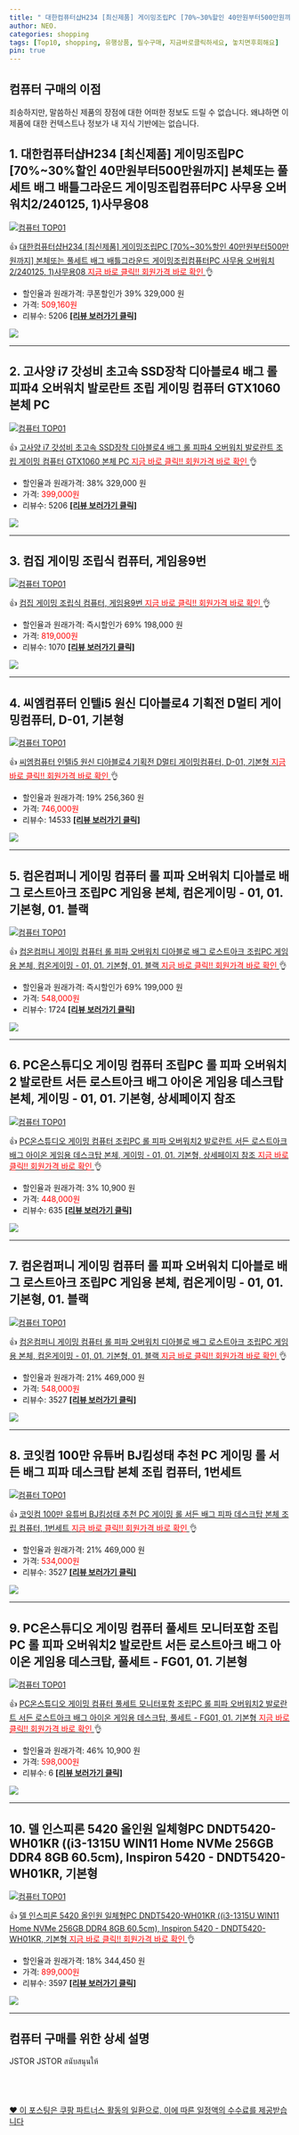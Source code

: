 ```yaml
---
title: " 대한컴퓨터샵H234 [최신제품] 게이밍조립PC [70%~30%할인 40만원부터500만원까지] 본체또는 풀세트 배그 배틀그라 가격 최저가 할인가 컴퓨터 최저가 추천 제품 비교"
author: NEO.
categories: shopping
tags: [Top10, shopping, 유행상품, 필수구매, 지금바로클릭하세요, 놓치면후회해요]
pin: true
---
```

## 컴퓨터 구매의 이점
죄송하지만, 말씀하신 제품의 장점에 대한 어떠한 정보도 드릴 수 없습니다. 왜냐하면 이 제품에 대한 컨텍스트나 정보가 내 지식 기반에는 없습니다.

   

## 1.  대한컴퓨터샵H234 [최신제품] 게이밍조립PC [70%~30%할인 40만원부터500만원까지] 본체또는 풀세트 배그 배틀그라운드 게이밍조립컴퓨터PC 사무용 오버워치2/240125, 1)사무용08 

[![컴퓨터 TOP01](https://thumbnail6.coupangcdn.com/thumbnails/remote/490x490ex/image/vendor_inventory/e6aa/e07e8505a882d2df9a7d08069576c65070d0a31d1229878619818764e37e.png)](https://link.coupang.com/re/AFFSDP?lptag=AF3617701&subid=GithubCoopas&pageKey=7855639247&traceid=V0-153&itemId=21425053663&vendorItemId=88481200739)


👍 [ 대한컴퓨터샵H234 [최신제품] 게이밍조립PC [70%~30%할인 40만원부터500만원까지] 본체또는 풀세트 배그 배틀그라운드 게이밍조립컴퓨터PC 사무용 오버워치2/240125, 1)사무용08  <font color=red> 지금 바로 클릭!! 회원가격 바로 확인 </font> ](https://link.coupang.com/re/AFFSDP?lptag=AF3617701&subid=GithubCoopas&pageKey=7855639247&traceid=V0-153&itemId=21425053663&vendorItemId=88481200739) 👌 


- 할인율과 원래가격: 쿠폰할인가 39%  329,000   원
- 가격: <span style='color:red'>509,160원</span>
- 리뷰수: 5206  [**[리뷰 보러가기 클릭]**](https://link.coupang.com/re/AFFSDP?lptag=AF3617701&subid=GithubCoopas&pageKey=7855639247&traceid=V0-153&itemId=21425053663&vendorItemId=88481200739)

[![](/discount_price.png)](https://link.coupang.com/re/AFFSDP?lptag=AF3617701&subid=GithubCoopas&pageKey=7855639247&traceid=V0-153&itemId=21425053663&vendorItemId=88481200739)

---


   

## 2.  고사양 i7 갓성비 초고속 SSD장착 디아블로4 배그 롤 피파4 오버워치 발로란트 조립 게이밍 컴퓨터 GTX1060 본체 PC 

[![컴퓨터 TOP01](https://thumbnail7.coupangcdn.com/thumbnails/remote/490x490ex/image/vendor_inventory/5038/7cdd88a8e9e58b4095b4c699963bef86bc5bc5d5b93bee66bca6dba461d6.jpg)](https://link.coupang.com/re/AFFSDP?lptag=AF3617701&subid=GithubCoopas&pageKey=7308223400&traceid=V0-153&itemId=18716919132&vendorItemId=88265013464)


👍 [ 고사양 i7 갓성비 초고속 SSD장착 디아블로4 배그 롤 피파4 오버워치 발로란트 조립 게이밍 컴퓨터 GTX1060 본체 PC  <font color=red> 지금 바로 클릭!! 회원가격 바로 확인 </font> ](https://link.coupang.com/re/AFFSDP?lptag=AF3617701&subid=GithubCoopas&pageKey=7308223400&traceid=V0-153&itemId=18716919132&vendorItemId=88265013464) 👌 


- 할인율과 원래가격: 38%  329,000   원
- 가격: <span style='color:red'>399,000원</span>
- 리뷰수: 5206  [**[리뷰 보러가기 클릭]**](https://link.coupang.com/re/AFFSDP?lptag=AF3617701&subid=GithubCoopas&pageKey=7308223400&traceid=V0-153&itemId=18716919132&vendorItemId=88265013464)

[![](/discount_price.png)](https://link.coupang.com/re/AFFSDP?lptag=AF3617701&subid=GithubCoopas&pageKey=7308223400&traceid=V0-153&itemId=18716919132&vendorItemId=88265013464)

---


   

## 3.  컴집 게이밍 조립식 컴퓨터, 게임용9번 

[![컴퓨터 TOP01](https://thumbnail7.coupangcdn.com/thumbnails/remote/490x490ex/image/vendor_inventory/9e4f/f354e6e5599c1f26f439edf81c21080fb6531fe056f6212f3119fcc313f7.jpg)](https://link.coupang.com/re/AFFSDP?lptag=AF3617701&subid=GithubCoopas&pageKey=6470469998&traceid=V0-153&itemId=14827560521&vendorItemId=86617408939)


👍 [ 컴집 게이밍 조립식 컴퓨터, 게임용9번  <font color=red> 지금 바로 클릭!! 회원가격 바로 확인 </font> ](https://link.coupang.com/re/AFFSDP?lptag=AF3617701&subid=GithubCoopas&pageKey=6470469998&traceid=V0-153&itemId=14827560521&vendorItemId=86617408939) 👌 


- 할인율과 원래가격: 즉시할인가 69%  198,000   원
- 가격: <span style='color:red'>819,000원</span>
- 리뷰수: 1070  [**[리뷰 보러가기 클릭]**](https://link.coupang.com/re/AFFSDP?lptag=AF3617701&subid=GithubCoopas&pageKey=6470469998&traceid=V0-153&itemId=14827560521&vendorItemId=86617408939)

[![](/discount_price.png)](https://link.coupang.com/re/AFFSDP?lptag=AF3617701&subid=GithubCoopas&pageKey=6470469998&traceid=V0-153&itemId=14827560521&vendorItemId=86617408939)

---


   

## 4.  씨엠컴퓨터 인텔i5 원신 디아블로4 기획전 D멀티 게이밍컴퓨터, D-01, 기본형 

[![컴퓨터 TOP01](https://thumbnail9.coupangcdn.com/thumbnails/remote/490x490ex/image/vendor_inventory/eeb9/d991496bc4e9362123fbec9476bbb7d8dab05000e8d21368937a49c956f6.jpg)](https://link.coupang.com/re/AFFSDP?lptag=AF3617701&subid=GithubCoopas&pageKey=7542770883&traceid=V0-153&itemId=19832557198&vendorItemId=87078835585)


👍 [ 씨엠컴퓨터 인텔i5 원신 디아블로4 기획전 D멀티 게이밍컴퓨터, D-01, 기본형  <font color=red> 지금 바로 클릭!! 회원가격 바로 확인 </font> ](https://link.coupang.com/re/AFFSDP?lptag=AF3617701&subid=GithubCoopas&pageKey=7542770883&traceid=V0-153&itemId=19832557198&vendorItemId=87078835585) 👌 


- 할인율과 원래가격: 19%  256,360   원
- 가격: <span style='color:red'>746,000원</span>
- 리뷰수: 14533  [**[리뷰 보러가기 클릭]**](https://link.coupang.com/re/AFFSDP?lptag=AF3617701&subid=GithubCoopas&pageKey=7542770883&traceid=V0-153&itemId=19832557198&vendorItemId=87078835585)

[![](/discount_price.png)](https://link.coupang.com/re/AFFSDP?lptag=AF3617701&subid=GithubCoopas&pageKey=7542770883&traceid=V0-153&itemId=19832557198&vendorItemId=87078835585)

---


   

## 5.  컴온컴퍼니 게이밍 컴퓨터 롤 피파 오버워치 디아블로 배그 로스트아크 조립PC 게임용 본체, 컴온게이밍 - 01, 01. 기본형, 01. 블랙 

[![컴퓨터 TOP01](https://thumbnail10.coupangcdn.com/thumbnails/remote/490x490ex/image/vendor_inventory/fd5e/678d36020822c48a805b002aaaf4c6bc3606ee0a49944568f85bc08aea78.png)](https://link.coupang.com/re/AFFSDP?lptag=AF3617701&subid=GithubCoopas&pageKey=7416053814&traceid=V0-153&itemId=18640134753&vendorItemId=87477568869)


👍 [ 컴온컴퍼니 게이밍 컴퓨터 롤 피파 오버워치 디아블로 배그 로스트아크 조립PC 게임용 본체, 컴온게이밍 - 01, 01. 기본형, 01. 블랙  <font color=red> 지금 바로 클릭!! 회원가격 바로 확인 </font> ](https://link.coupang.com/re/AFFSDP?lptag=AF3617701&subid=GithubCoopas&pageKey=7416053814&traceid=V0-153&itemId=18640134753&vendorItemId=87477568869) 👌 


- 할인율과 원래가격: 즉시할인가 69%  199,000   원
- 가격: <span style='color:red'>548,000원</span>
- 리뷰수: 1724  [**[리뷰 보러가기 클릭]**](https://link.coupang.com/re/AFFSDP?lptag=AF3617701&subid=GithubCoopas&pageKey=7416053814&traceid=V0-153&itemId=18640134753&vendorItemId=87477568869)

[![](/discount_price.png)](https://link.coupang.com/re/AFFSDP?lptag=AF3617701&subid=GithubCoopas&pageKey=7416053814&traceid=V0-153&itemId=18640134753&vendorItemId=87477568869)

---


   

## 6.  PC온스튜디오 게이밍 컴퓨터 조립PC 롤 피파 오버워치2 발로란트 서든 로스트아크 배그 아이온 게임용 데스크탑 본체, 게이밍 - 01, 01. 기본형, 상세페이지 참조 

[![컴퓨터 TOP01](https://thumbnail8.coupangcdn.com/thumbnails/remote/490x490ex/image/vendor_inventory/8eac/fce6bb01be86983424da78caea9e5bb49e0a6271662be282e9b08f55f579.png)](https://link.coupang.com/re/AFFSDP?lptag=AF3617701&subid=GithubCoopas&pageKey=7829394756&traceid=V0-153&itemId=21290016229&vendorItemId=85979200565)


👍 [ PC온스튜디오 게이밍 컴퓨터 조립PC 롤 피파 오버워치2 발로란트 서든 로스트아크 배그 아이온 게임용 데스크탑 본체, 게이밍 - 01, 01. 기본형, 상세페이지 참조  <font color=red> 지금 바로 클릭!! 회원가격 바로 확인 </font> ](https://link.coupang.com/re/AFFSDP?lptag=AF3617701&subid=GithubCoopas&pageKey=7829394756&traceid=V0-153&itemId=21290016229&vendorItemId=85979200565) 👌 


- 할인율과 원래가격: 3%  10,900   원
- 가격: <span style='color:red'>448,000원</span>
- 리뷰수: 635  [**[리뷰 보러가기 클릭]**](https://link.coupang.com/re/AFFSDP?lptag=AF3617701&subid=GithubCoopas&pageKey=7829394756&traceid=V0-153&itemId=21290016229&vendorItemId=85979200565)

[![](/discount_price.png)](https://link.coupang.com/re/AFFSDP?lptag=AF3617701&subid=GithubCoopas&pageKey=7829394756&traceid=V0-153&itemId=21290016229&vendorItemId=85979200565)

---


   

## 7.  컴온컴퍼니 게이밍 컴퓨터 롤 피파 오버워치 디아블로 배그 로스트아크 조립PC 게임용 본체, 컴온게이밍 - 01, 01. 기본형, 01. 블랙 

[![컴퓨터 TOP01](https://thumbnail10.coupangcdn.com/thumbnails/remote/490x490ex/image/vendor_inventory/fd5e/678d36020822c48a805b002aaaf4c6bc3606ee0a49944568f85bc08aea78.png)](https://link.coupang.com/re/AFFSDP?lptag=AF3617701&subid=GithubCoopas&pageKey=7416053814&traceid=V0-153&itemId=18640134753&vendorItemId=87477568869)


👍 [ 컴온컴퍼니 게이밍 컴퓨터 롤 피파 오버워치 디아블로 배그 로스트아크 조립PC 게임용 본체, 컴온게이밍 - 01, 01. 기본형, 01. 블랙  <font color=red> 지금 바로 클릭!! 회원가격 바로 확인 </font> ](https://link.coupang.com/re/AFFSDP?lptag=AF3617701&subid=GithubCoopas&pageKey=7416053814&traceid=V0-153&itemId=18640134753&vendorItemId=87477568869) 👌 


- 할인율과 원래가격: 21%  469,000   원
- 가격: <span style='color:red'>548,000원</span>
- 리뷰수: 3527  [**[리뷰 보러가기 클릭]**](https://link.coupang.com/re/AFFSDP?lptag=AF3617701&subid=GithubCoopas&pageKey=7416053814&traceid=V0-153&itemId=18640134753&vendorItemId=87477568869)

[![](/discount_price.png)](https://link.coupang.com/re/AFFSDP?lptag=AF3617701&subid=GithubCoopas&pageKey=7416053814&traceid=V0-153&itemId=18640134753&vendorItemId=87477568869)

---


   

## 8.  코잇컴 100만 유튜버 BJ킴성태 추천 PC 게이밍 롤 서든 배그 피파 데스크탑 본체 조립 컴퓨터, 1번세트 

[![컴퓨터 TOP01](https://thumbnail8.coupangcdn.com/thumbnails/remote/490x490ex/image/vendor_inventory/8af7/20818a36165f6067dcb55d75828b0ff16a8760c625450f7a4cb6f6106eb6.jpg)](https://link.coupang.com/re/AFFSDP?lptag=AF3617701&subid=GithubCoopas&pageKey=7837545277&traceid=V0-153&itemId=21327553594&vendorItemId=88386199642)


👍 [ 코잇컴 100만 유튜버 BJ킴성태 추천 PC 게이밍 롤 서든 배그 피파 데스크탑 본체 조립 컴퓨터, 1번세트  <font color=red> 지금 바로 클릭!! 회원가격 바로 확인 </font> ](https://link.coupang.com/re/AFFSDP?lptag=AF3617701&subid=GithubCoopas&pageKey=7837545277&traceid=V0-153&itemId=21327553594&vendorItemId=88386199642) 👌 


- 할인율과 원래가격: 21%  469,000   원
- 가격: <span style='color:red'>534,000원</span>
- 리뷰수: 3527  [**[리뷰 보러가기 클릭]**](https://link.coupang.com/re/AFFSDP?lptag=AF3617701&subid=GithubCoopas&pageKey=7837545277&traceid=V0-153&itemId=21327553594&vendorItemId=88386199642)

[![](/discount_price.png)](https://link.coupang.com/re/AFFSDP?lptag=AF3617701&subid=GithubCoopas&pageKey=7837545277&traceid=V0-153&itemId=21327553594&vendorItemId=88386199642)

---


   

## 9.  PC온스튜디오 게이밍 컴퓨터 풀세트 모니터포함 조립PC 롤 피파 오버워치2 발로란트 서든 로스트아크 배그 아이온 게임용 데스크탑, 풀세트 - FG01, 01. 기본형 

[![컴퓨터 TOP01](https://thumbnail9.coupangcdn.com/thumbnails/remote/490x490ex/image/vendor_inventory/40a1/5b091394eb6455e884c0f5fd035e21321fb87600fe4f34d439dbd3a2bc4b.png)](https://link.coupang.com/re/AFFSDP?lptag=AF3617701&subid=GithubCoopas&pageKey=7631167618&traceid=V0-153&itemId=20254072892&vendorItemId=86364284592)


👍 [ PC온스튜디오 게이밍 컴퓨터 풀세트 모니터포함 조립PC 롤 피파 오버워치2 발로란트 서든 로스트아크 배그 아이온 게임용 데스크탑, 풀세트 - FG01, 01. 기본형  <font color=red> 지금 바로 클릭!! 회원가격 바로 확인 </font> ](https://link.coupang.com/re/AFFSDP?lptag=AF3617701&subid=GithubCoopas&pageKey=7631167618&traceid=V0-153&itemId=20254072892&vendorItemId=86364284592) 👌 


- 할인율과 원래가격: 46%  10,900   원
- 가격: <span style='color:red'>598,000원</span>
- 리뷰수: 6  [**[리뷰 보러가기 클릭]**](https://link.coupang.com/re/AFFSDP?lptag=AF3617701&subid=GithubCoopas&pageKey=7631167618&traceid=V0-153&itemId=20254072892&vendorItemId=86364284592)

[![](/discount_price.png)](https://link.coupang.com/re/AFFSDP?lptag=AF3617701&subid=GithubCoopas&pageKey=7631167618&traceid=V0-153&itemId=20254072892&vendorItemId=86364284592)

---


   

## 10.  델 인스피론 5420 올인원 일체형PC DNDT5420-WH01KR ((i3-1315U WIN11 Home NVMe 256GB DDR4 8GB 60.5cm), Inspiron 5420 - DNDT5420-WH01KR, 기본형 

[![컴퓨터 TOP01](https://thumbnail8.coupangcdn.com/thumbnails/remote/490x490ex/image/retail/images/2023/06/30/16/3/6dd26c82-b350-4ef6-8f43-8ae517f76e89.jpg)](https://link.coupang.com/re/AFFSDP?lptag=AF3617701&subid=GithubCoopas&pageKey=7434911532&traceid=V0-153&itemId=19319272447&vendorItemId=86433425974)


👍 [ 델 인스피론 5420 올인원 일체형PC DNDT5420-WH01KR ((i3-1315U WIN11 Home NVMe 256GB DDR4 8GB 60.5cm), Inspiron 5420 - DNDT5420-WH01KR, 기본형  <font color=red> 지금 바로 클릭!! 회원가격 바로 확인 </font> ](https://link.coupang.com/re/AFFSDP?lptag=AF3617701&subid=GithubCoopas&pageKey=7434911532&traceid=V0-153&itemId=19319272447&vendorItemId=86433425974) 👌 


- 할인율과 원래가격: 18%  344,450   원
- 가격: <span style='color:red'>899,000원</span>
- 리뷰수: 3597  [**[리뷰 보러가기 클릭]**](https://link.coupang.com/re/AFFSDP?lptag=AF3617701&subid=GithubCoopas&pageKey=7434911532&traceid=V0-153&itemId=19319272447&vendorItemId=86433425974)

[![](/discount_price.png)](https://link.coupang.com/re/AFFSDP?lptag=AF3617701&subid=GithubCoopas&pageKey=7434911532&traceid=V0-153&itemId=19319272447&vendorItemId=86433425974)

---
## 컴퓨터 구매를 위한 상세 설명
JSTOR JSTOR สนับสนุนให้<br><br><br><br><br> [ ❤  이 포스팅은 쿠팡 파트너스 활동의 일환으로, 이에 따른 일정액의 수수료를 제공받습니다](https://link.coupang.com/a/bcEFyh)